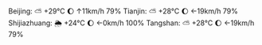 Beijing: ⛅️  +29°C 🌔 ↑11km/h 79%
Tianjin: ⛅️  +28°C 🌔 ←19km/h 79%
Shijiazhuang: 🌦 +24°C 🌔 ←0km/h 100%
Tangshan: ⛅️  +28°C 🌔 ←19km/h 79%

